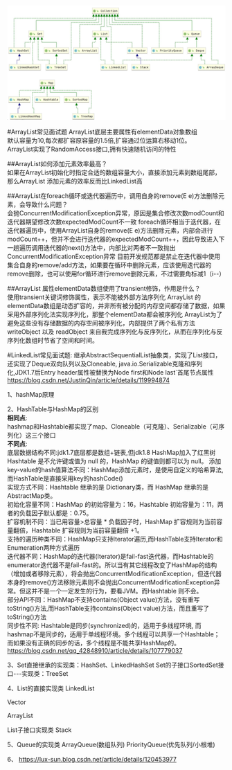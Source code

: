 ![alt](常见集合关系图.JPG)

#ArrayList常见面试题 
ArrayList底层主要属性有elementData对象数组  
默认容量为10,每次都扩容原容量的1.5倍,扩容通过位运算右移动1位。  
ArrayList实现了RandomAccess接口,拥有快速随机访问的特性  


##ArrayList如何添加元素效率最高？  
如果在ArrayList初始化时指定合适的数组容量大小，直接添加元素到数组尾部，那么ArrayList 添加元素的效率反而比LinkedList高

##ArrayList在foreach循环或迭代器遍历中，调用自身的remove(E e)方法删除元素，会导致什么问题？  
会抛ConcurrentModificationException异常，原因是集合修改次数modCount和迭代器期望修改次数expectedModCount不一致
foreach循环相当于迭代器，在迭代器遍历中，使用ArrayList自身的remove(E e)方法删除元素，内部会进行modCount++，但并不会进行迭代器的expectedModCount++，因此导致进入下一趟遍历调用迭代器的next()方法中，内部比对两者不一致抛出ConcurrentModificationException异常
目前开发规范都是禁止在迭代器中使用集合自身的remove/add方法，如果要在循环中删除元素，应该使用迭代器的remove删除，也可以使用for循环进行remove删除元素，不过需要角标减1（i--）

##ArrayList 属性elementData数组使用了transient修饰，作用是什么？  
使用transient关键词修饰属性，表示不能被外部方法序列化
ArrayList 的elementData数组是动态扩容的，并非所有被分配的内存空间都存储了数据，如果采用外部序列化法实现序列化，那整个elementData都会被序列化
ArrayList为了避免这些没有存储数据的内存空间被序列化，内部提供了两个私有方法 writeObject 以及 readObject 来自我完成序列化与反序列化，从而在序列化与反序列化数组时节省了空间和时间。



#LinkedList常见面试题:
继承AbstractSequentialList抽象类，实现了List接口，还实现了Deque双向队列以及Cloneable, java.io.Serializable克隆和序列化,JDK1.7后Entry<E> header属性被替换为Node<E> first和Node last`首尾节点属性
https://blog.csdn.net/JustinQin/article/details/119994874



1、hashMap原理

2、HashTable与HashMap的区别  
**相同点**:  
    hashmap和Hashtable都实现了map、Cloneable（可克隆）、Serializable（可序列化）这三个接口   
**不同点**:  
底层数据结构不同:jdk1.7底层都是数组+链表,但jdk1.8 HashMap加入了红黑树
Hashtable 是不允许键或值为 null 的，HashMap 的键值则都可以为 null。
添加key-value的hash值算法不同：HashMap添加元素时，是使用自定义的哈希算法,而HashTable是直接采用key的hashCode()   
实现方式不同：Hashtable 继承的是 Dictionary类，而 HashMap 继承的是AbstractMap类。  
初始化容量不同：HashMap 的初始容量为：16，Hashtable 初始容量为：11，两者的负载因子默认都是：0.75。  
扩容机制不同：当已用容量>总容量 * 负载因子时，HashMap 扩容规则为当前容量翻倍，Hashtable 扩容规则为当前容量翻倍 +1。  
支持的遍历种类不同：HashMap只支持Iterator遍历,而HashTable支持Iterator和Enumeration两种方式遍历  
迭代器不同：HashMap的迭代器(Iterator)是fail-fast迭代器，而Hashtable的enumerator迭代器不是fail-fast的。所以当有其它线程改变了HashMap的结构（增加或者移除元素），将会抛出ConcurrentModificationException，但迭代器本身的remove()方法移除元素则不会抛出ConcurrentModificationException异常。但这并不是一个一定发生的行为，要看JVM。而Hashtable 则不会。  
部分API不同：HashMap不支持contains(Object value)方法，没有重写toString()方法,而HashTable支持contains(Object value)方法，而且重写了toString()方法  
同步性不同: Hashtable是同步(synchronized)的，适用于多线程环境,
而hashmap不是同步的，适用于单线程环境。多个线程可以共享一个Hashtable；而如果没有正确的同步的话，多个线程是不能共享HashMap的。  
https://blog.csdn.net/qq_42848910/article/details/107779037




3、Set直接继承的实现类：HashSet、LinkedHashSet
Set的子接口SortedSet接口---实现类：TreeSet


4、List的直接实现类
LinkedList

Vector

ArrayList

List子接口实现类 Stack


5、Queue的实现类
ArrayQueue(数组队列)
PriorityQueue(优先队列/小根堆)

6、
https://lux-sun.blog.csdn.net/article/details/120453977